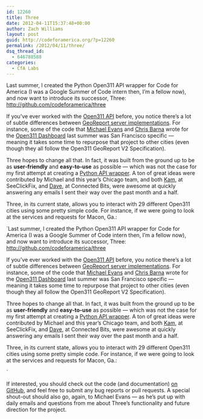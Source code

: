 ```yaml
---
id: 12260
title: Three
date: 2012-04-11T15:37:48+00:00
author: Zach Williams
layout: post
guid: http://codeforamerica.org/?p=12260
permalink: /2012/04/11/three/
dsq_thread_id:
  - 646788588
categories:
  - CfA Labs
---
```

Last summer, I created the Python Open311 API wrapper for Code for America (I was a Google Summer of Code intern then, I&#8217;m a fellow now), and now want to introduce its successor, Three: <http://github.com/codeforamerica/three>

If you&#8217;ve ever worked with the [Open311 API](http://wiki.open311.org/GeoReport_v2) before, you notice there&#8217;s a lot of subtle differences between [GeoReport server implementations](http://wiki.open311.org/GeoReport_v2/Servers). For instance, some of the code that [Michael Evans](https://twitter.com/#!/EvansML) and [Chris Barna](https://twitter.com/#!/ctbarna) wrote for the [Open311 Dashboard](https://github.com/codeforamerica/open311dashboard) last summer was San Francisco specific — meaning it takes some time to repurpose that project to other cities (even though they all follow the Open311 GeoReport V2 Specification).

Three hopes to change all that. In fact, it was built from the ground up to be as **user-friendly** and **easy-to-use** as possible — which was not the case for my first attempt at creating a [Python API wrapper](https://github.com/codeforamerica/open311_python). A ton of great ideas were contributed by Michael and this year&#8217;s Chicago team, and both [Kam](https://twitter.com/#!/seekayel), at SeeClickFix, and [Dave](https://twitter.com/#!/davemitchell), at Connected Bits, were awesome at quickly answering any emails I sent their way over the past month and a half.

Three, in its current state, allows you to interact with 29 different Open311 cities using some pretty simple code. For instance, if we were going to look at the services and requests for Macon, Ga.:

`Last summer, I created the Python Open311 API wrapper for Code for America (I was a Google Summer of Code intern then, I&#8217;m a fellow now), and now want to introduce its successor, Three: <http://github.com/codeforamerica/three>

If you&#8217;ve ever worked with the [Open311 API](http://wiki.open311.org/GeoReport_v2) before, you notice there&#8217;s a lot of subtle differences between [GeoReport server implementations](http://wiki.open311.org/GeoReport_v2/Servers). For instance, some of the code that [Michael Evans](https://twitter.com/#!/EvansML) and [Chris Barna](https://twitter.com/#!/ctbarna) wrote for the [Open311 Dashboard](https://github.com/codeforamerica/open311dashboard) last summer was San Francisco specific — meaning it takes some time to repurpose that project to other cities (even though they all follow the Open311 GeoReport V2 Specification).

Three hopes to change all that. In fact, it was built from the ground up to be as **user-friendly** and **easy-to-use** as possible — which was not the case for my first attempt at creating a [Python API wrapper](https://github.com/codeforamerica/open311_python). A ton of great ideas were contributed by Michael and this year&#8217;s Chicago team, and both [Kam](https://twitter.com/#!/seekayel), at SeeClickFix, and [Dave](https://twitter.com/#!/davemitchell), at Connected Bits, were awesome at quickly answering any emails I sent their way over the past month and a half.

Three, in its current state, allows you to interact with 29 different Open311 cities using some pretty simple code. For instance, if we were going to look at the services and requests for Macon, Ga.:

` 

If interested, you should check out the code (and documentation) [on GitHub](https://github.com/codeforamerica/three), and feel free to submit any bug reports or pull requests. A special shout-out should also go, again, to Michael Evans — as he&#8217;s put up with daily emails and questions from me about Three&#8217;s functionality and future direction for the project.